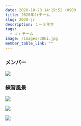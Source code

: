 ```yaml
---
date: 2020-10-28 14:19:52 +0900
title: 2020年Jrチーム
slug: 2020-jr
description: １～３年生
tags:
  - Ｊｒチーム
image: /images/30ki.jpg
member_table_link: ""
---
```

### メンバー

![](/images/image25.jpg)

### 練習風景

![](/images/image52.jpg)

![](/images/image62.jpg)

![](/images/image4.jpg)
